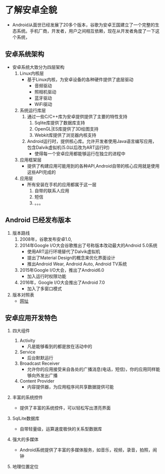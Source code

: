 # 了解安卓全貌
* Android从面世已经发展了20多个版本，谷歌为安卓王国建立了一个完整的生态系统。手机厂商，开发者，用户之间相互依赖，现在从开发者角度了一下这个系统，

## 安卓系统架构
* 安卓系统大致分为四层架构
    1. Linux内核层
        * 基于Linux内核，为安卓设备的各种硬件提供了底层驱动
            * 音频驱动
            * 照相机驱动
            * 蓝牙驱动
            * WiFi驱动
    2. 系统运行库层
        1. 通过一些C/C++库为安卓提供提供了主要的特性支持
            1. Sqlite库提供了数据库支持
            2. OpenGL|ES库提供了3D绘图支持
            3. Webkit库提供了浏览器内核支持
        2. Android运行时，提供核心库。允许开发者使用Java语言编写应用，包含Dalvik虚拟机(5.0以后改为ART运行时)
            * 使得每一个安卓应用都能够运行在独立的进程中 
    3. 应用框架层
        * 提供了构建应用可能用到的各种API,Android自带的核心应用就是使用这些API完成的
    4. 应用层
        * 所有安装在手机的应用都属于这一层
            1. 自带的联系人应用
            2. 短信
            3. 。。。
            
## Android 已经发布版本
1. 版本路线
    1. 2008年，谷歌发布安卓1.0,
    2. 2014年Google I/O大会谷歌推出了号称版本改动最大的Android 5.0系统
        * 使用ART运行环境替代了Dalvik虚拟机
        * 提出了Material Design的概念来优化界面设计
        * 推出Android Wear, Android Auto, Android TV系统
    3. 2015年Google I/O大会，推出了Android6.0
        * 加入运行时权限功能
    4. 2016年，Google I/O大会推出了Android 7.0
        * 加入了多窗口模式  
2. 版本对照表
    * [网址](http://developer.android.com/about/dashboards)   
    
## 安卓应用开发特色
1. 四大组件
    1. Activity
        * 凡是能够看到的都是放在活动中的
    2. Service
        * 后台默默运行
    3. Broadcast Receiver
        * 允许你的应用接受来自各处的广播消息(电话，短信)，你的应用同样能够向外发出广播
    4. Content Provider
        * 内容提供器，为应用程序间共享数据提供可能

2. 丰富的系统控件
    * 提供了丰富的系统控件，可以轻松写出漂亮界面
    
3. SqlLite数据库
    * 自带轻量级，运算速度极快的关系型数据库
4. 强大的多媒体
    * Android系统提供了丰富的多媒体服务，如音乐，视频，录音，拍照，闹钟
5. 地理位置定位
